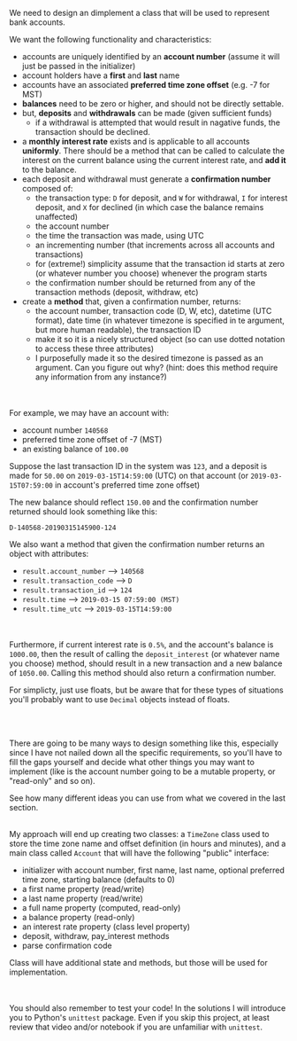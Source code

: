 We need to design an dimplement a class that will be used to represent bank accounts.

We want the following functionality and characteristics:

- accounts are uniquely identified by an **account number** (assume it will just be passed in the initializer)
- account holders have a **first** and **last** name
- accounts have an associated **preferred time zone offset** (e.g. -7 for MST)
- **balances** need to be zero or higher, and should not be directly settable.
- but, **deposits** and **withdrawals** can be made (given sufficient funds)
  - if a withdrawal is attempted that would result in nagative funds, the transaction should be declined.
- a **monthly interest rate** exists and is applicable to all accounts **uniformly**. There should be a method that can be called to calculate the interest on the current balance using the current interest rate, and **add it** to the balance.
- each deposit and withdrawal must generate a **confirmation number** composed of:
  - the transaction type: `D` for deposit, and `W` for withdrawal, `I` for interest deposit, and `X` for declined (in which case the balance remains unaffected)
  - the account number
  - the time the transaction was made, using UTC
  - an incrementing number (that increments across all accounts and transactions)
  - for (extreme!) simplicity assume that the transaction id starts at zero (or whatever number you choose) whenever the program starts
  - the confirmation number should be returned from any of the transaction methods (deposit, withdraw, etc)
- create a **method** that, given a confirmation number, returns:
  - the account number, transaction code (D, W, etc), datetime (UTC format), date time (in whatever timezone is specified in te argument, but more human readable), the transaction ID
  - make it so it is a nicely structured object (so can use dotted notation to access these three attributes)
  - I purposefully made it so the desired timezone is passed as an argument. Can you figure out why? (hint: does this method require any information from any instance?)

<br><br>
For example, we may have an account with:

- account number `140568`
- preferred time zone offset of -7 (MST)
- an existing balance of `100.00`

Suppose the last transaction ID in the system was `123`, and a deposit is made for `50.00` on `2019-03-15T14:59:00` (UTC) on that account (or `2019-03-15T07:59:00` in account's preferred time zone offset)

The new balance should reflect `150.00` and the confirmation number returned should look something like this:

`D-140568-20190315145900-124`

We also want a method that given the confirmation number returns an object with attributes:

- `result.account_number` --> `140568`
- `result.transaction_code` --> `D`
- `result.transaction_id` --> `124`
- `result.time` --> `2019-03-15 07:59:00 (MST)`
- `result.time_utc` --> `2019-03-15T14:59:00`

<br><br>
Furthermore, if current interest rate is `0.5%`, and the account's balance is `1000.00`, then the result of calling the `deposit_interest` (or whatever name you choose) method, should result in a new transaction and a new balance of `1050.00`. Calling this method should also return a confirmation number.

For simplicty, just use floats, but be aware that for these types of situations you'll probably want to use `Decimal` objects instead of floats.

<br><br>

There are going to be many ways to design something like this, especially since I have not nailed down all the specific requirements, so you'll have to fill the gaps yourself and decide what other things you may want to implement (like is the account number going to be a mutable property, or "read-only" and so on).

See how many different ideas you can use from what we covered in the last section.
<br><br>

My approach will end up creating two classes: a `TimeZone` class used to store the time zone name and offset definition (in hours and minutes), and a main class called `Account` that will have the following "public" interface:

- initializer with account number, first name, last name, optional preferred time zone, starting balance (defaults to 0)
- a first name property (read/write)
- a last name property (read/write)
- a full name property (computed, read-only)
- a balance property (read-only)
- an interest rate property (class level property)
- deposit, withdraw, pay_interest methods
- parse confirmation code

Class will have additional state and methods, but those will be used for implementation.

<br><br>
You should also remember to test your code! In the solutions I will introduce you to Python's `unittest` package. Even if you skip this project, at least review that video and/or notebook if you are unfamiliar with `unittest`.
